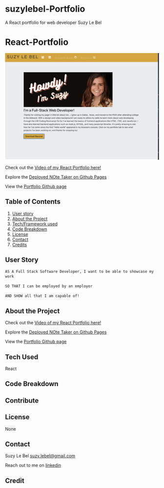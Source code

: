 # suzylebel-Portfolio
A React portfolio for web developer Suzy Le Bel



# React-Portfolio

![Portfolio](ReadMeimages/readmeimg.png)

Check out the [Video of my React Portfolio here!](https://drive.google.com/file/d/13m3Ru85j-4sHBIcgLeMeoMgrfjrXvxr0/view)

Explore the [Deployed NOte Taker on Github Pages]()

View the [Portfolio Github page](https://suzylebel.github.io/reactportfolio/)



## Table of Contents
1. [User story](#User-story)
2. [About the Project](#About-the-Project)
3. [Tech/Framework used](#Tech-Used)
4. [Code Breakdown](Code-Breakdown)
5. [License](#License)
6. [Contact](#Contact)
7. [Credits](#Credit)

## User Story

```
AS A Full Stack Software Developer, I want to be able to showcase my work

SO THAT I can be employed by an employer

AND SHOW all that I am capable of!
```



## About the Project


Check out the [Video of my React Portfolio here!](https://drive.google.com/file/d/13m3Ru85j-4sHBIcgLeMeoMgrfjrXvxr0/view)

Explore the [Deployed NOte Taker on Github Pages]()

View the [Portfolio Github page](https://github.com/suzylebel/Portfolio-react)




## Tech Used
React

## Code Breakdown




## Contribute


## License 
None
 
## Contact 

Suzy Le Bel 
suzy.lebel@gmail.com

Reach out to me on [linkedin](https://www.linkedin.com/in/suzy-le-bel/) 



## Credit
